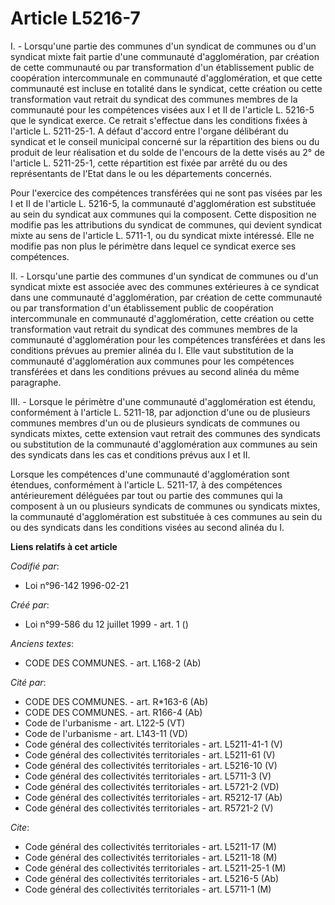# Article L5216-7

I. - Lorsqu'une partie des communes d'un syndicat de communes ou d'un syndicat mixte fait partie d'une communauté
d'agglomération, par création de cette communauté ou par transformation d'un établissement public de coopération
intercommunale en communauté d'agglomération, et que cette communauté est incluse en totalité dans le syndicat, cette
création ou cette transformation vaut retrait du syndicat des communes membres de la communauté pour les compétences visées
aux I et II de l'article L. 5216-5 que le syndicat exerce. Ce retrait s'effectue dans les conditions fixées à l'article L.
5211-25-1. A défaut d'accord entre l'organe délibérant du syndicat et le conseil municipal concerné sur la répartition des
biens ou du produit de leur réalisation et du solde de l'encours de la dette visés au 2° de l'article L. 5211-25-1, cette
répartition est fixée par arrêté du ou des représentants de l'Etat dans le ou les départements concernés.

Pour l'exercice des compétences transférées qui ne sont pas visées par les I et II de l'article L. 5216-5, la communauté
d'agglomération est substituée au sein du syndicat aux communes qui la composent. Cette disposition ne modifie pas les
attributions du syndicat de communes, qui devient syndicat mixte au sens de l'article L. 5711-1, ou du syndicat mixte
intéressé. Elle ne modifie pas non plus le périmètre dans lequel ce syndicat exerce ses compétences.

II. - Lorsqu'une partie des communes d'un syndicat de communes ou d'un syndicat mixte est associée avec des communes
extérieures à ce syndicat dans une communauté d'agglomération, par création de cette communauté ou par transformation d'un
établissement public de coopération intercommunale en communauté d'agglomération, cette création ou cette transformation vaut
retrait du syndicat des communes membres de la communauté d'agglomération pour les compétences transférées et dans les
conditions prévues au premier alinéa du I. Elle vaut substitution de la communauté d'agglomération aux communes pour les
compétences transférées et dans les conditions prévues au second alinéa du même paragraphe.

III. - Lorsque le périmètre d'une communauté d'agglomération est étendu, conformément à l'article L. 5211-18, par adjonction
d'une ou de plusieurs communes membres d'un ou de plusieurs syndicats de communes ou syndicats mixtes, cette extension vaut
retrait des communes des syndicats ou substitution de la communauté d'agglomération aux communes au sein des syndicats dans
les cas et conditions prévus aux I et II.

Lorsque les compétences d'une communauté d'agglomération sont étendues, conformément à l'article L. 5211-17, à des
compétences antérieurement déléguées par tout ou partie des communes qui la composent à un ou plusieurs syndicats de communes
ou syndicats mixtes, la communauté d'agglomération est substituée à ces communes au sein du ou des syndicats dans les
conditions visées au second alinéa du I.

**Liens relatifs à cet article**

_Codifié par_:

  - Loi n°96-142 1996-02-21

_Créé par_:

  - Loi n°99-586 du 12 juillet 1999 - art. 1 ()

_Anciens textes_:

  - CODE DES COMMUNES. - art. L168-2 (Ab)

_Cité par_:

  - CODE DES COMMUNES. - art. R*163-6 (Ab)
  - CODE DES COMMUNES. - art. R166-4 (Ab)
  - Code de l'urbanisme - art. L122-5 (VT)
  - Code de l'urbanisme - art. L143-11 (VD)
  - Code général des collectivités territoriales - art. L5211-41-1 (V)
  - Code général des collectivités territoriales - art. L5211-61 (V)
  - Code général des collectivités territoriales - art. L5216-10 (V)
  - Code général des collectivités territoriales - art. L5711-3 (V)
  - Code général des collectivités territoriales - art. L5721-2 (VD)
  - Code général des collectivités territoriales - art. R5212-17 (Ab)
  - Code général des collectivités territoriales - art. R5721-2 (V)

_Cite_:

  - Code général des collectivités territoriales - art. L5211-17 (M)
  - Code général des collectivités territoriales - art. L5211-18 (M)
  - Code général des collectivités territoriales - art. L5211-25-1 (M)
  - Code général des collectivités territoriales - art. L5216-5 (Ab)
  - Code général des collectivités territoriales - art. L5711-1 (M)
